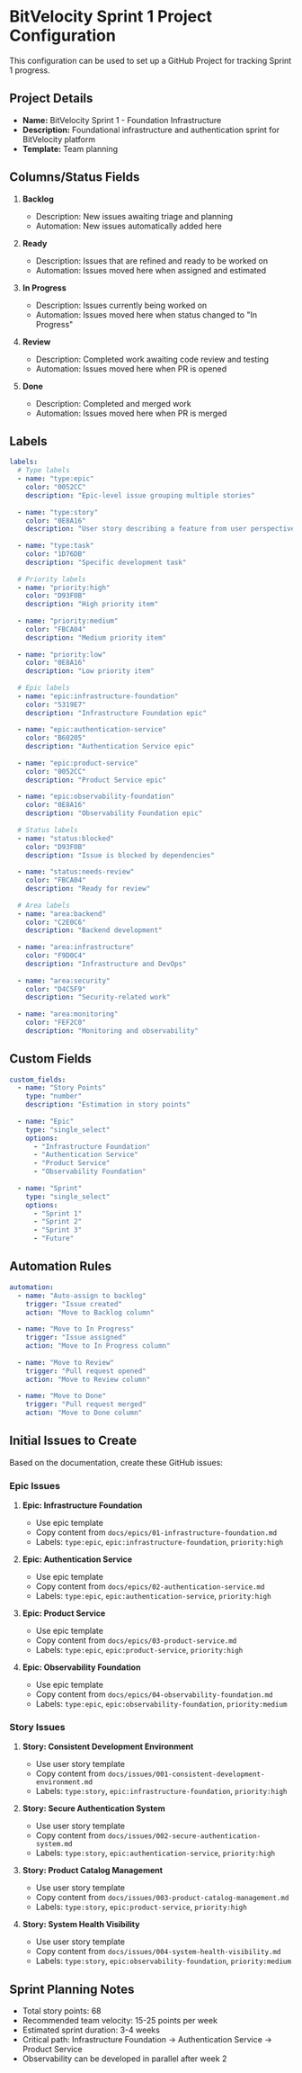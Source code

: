 # BitVelocity Sprint 1 Project Configuration

This configuration can be used to set up a GitHub Project for tracking Sprint 1 progress.

## Project Details
- **Name:** BitVelocity Sprint 1 - Foundation Infrastructure
- **Description:** Foundational infrastructure and authentication sprint for BitVelocity platform
- **Template:** Team planning

## Columns/Status Fields
1. **Backlog** 
   - Description: New issues awaiting triage and planning
   - Automation: New issues automatically added here

2. **Ready**
   - Description: Issues that are refined and ready to be worked on
   - Automation: Issues moved here when assigned and estimated

3. **In Progress**
   - Description: Issues currently being worked on
   - Automation: Issues moved here when status changed to "In Progress"

4. **Review**
   - Description: Completed work awaiting code review and testing
   - Automation: Issues moved here when PR is opened

5. **Done**
   - Description: Completed and merged work
   - Automation: Issues moved here when PR is merged

## Labels
```yaml
labels:
  # Type labels
  - name: "type:epic"
    color: "0052CC"
    description: "Epic-level issue grouping multiple stories"
  
  - name: "type:story"
    color: "0E8A16"
    description: "User story describing a feature from user perspective"
  
  - name: "type:task"
    color: "1D76DB"
    description: "Specific development task"
  
  # Priority labels
  - name: "priority:high"
    color: "D93F0B"
    description: "High priority item"
  
  - name: "priority:medium"
    color: "FBCA04"
    description: "Medium priority item"
  
  - name: "priority:low"
    color: "0E8A16"
    description: "Low priority item"
  
  # Epic labels
  - name: "epic:infrastructure-foundation"
    color: "5319E7"
    description: "Infrastructure Foundation epic"
  
  - name: "epic:authentication-service"
    color: "B60205"
    description: "Authentication Service epic"
  
  - name: "epic:product-service"
    color: "0052CC"
    description: "Product Service epic"
  
  - name: "epic:observability-foundation"
    color: "0E8A16"
    description: "Observability Foundation epic"
  
  # Status labels
  - name: "status:blocked"
    color: "D93F0B"
    description: "Issue is blocked by dependencies"
  
  - name: "status:needs-review"
    color: "FBCA04"
    description: "Ready for review"
  
  # Area labels
  - name: "area:backend"
    color: "C2E0C6"
    description: "Backend development"
  
  - name: "area:infrastructure"
    color: "F9D0C4"
    description: "Infrastructure and DevOps"
  
  - name: "area:security"
    color: "D4C5F9"
    description: "Security-related work"
  
  - name: "area:monitoring"
    color: "FEF2C0"
    description: "Monitoring and observability"
```

## Custom Fields
```yaml
custom_fields:
  - name: "Story Points"
    type: "number"
    description: "Estimation in story points"
  
  - name: "Epic"
    type: "single_select"
    options:
      - "Infrastructure Foundation"
      - "Authentication Service"
      - "Product Service"
      - "Observability Foundation"
  
  - name: "Sprint"
    type: "single_select"
    options:
      - "Sprint 1"
      - "Sprint 2"
      - "Sprint 3"
      - "Future"
```

## Automation Rules
```yaml
automation:
  - name: "Auto-assign to backlog"
    trigger: "Issue created"
    action: "Move to Backlog column"
  
  - name: "Move to In Progress"
    trigger: "Issue assigned"
    action: "Move to In Progress column"
  
  - name: "Move to Review"
    trigger: "Pull request opened"
    action: "Move to Review column"
  
  - name: "Move to Done"
    trigger: "Pull request merged"
    action: "Move to Done column"
```

## Initial Issues to Create
Based on the documentation, create these GitHub issues:

### Epic Issues
1. **Epic: Infrastructure Foundation**
   - Use epic template
   - Copy content from `docs/epics/01-infrastructure-foundation.md`
   - Labels: `type:epic`, `epic:infrastructure-foundation`, `priority:high`

2. **Epic: Authentication Service**
   - Use epic template
   - Copy content from `docs/epics/02-authentication-service.md`
   - Labels: `type:epic`, `epic:authentication-service`, `priority:high`

3. **Epic: Product Service**
   - Use epic template
   - Copy content from `docs/epics/03-product-service.md`
   - Labels: `type:epic`, `epic:product-service`, `priority:high`

4. **Epic: Observability Foundation**
   - Use epic template
   - Copy content from `docs/epics/04-observability-foundation.md`
   - Labels: `type:epic`, `epic:observability-foundation`, `priority:medium`

### Story Issues
1. **Story: Consistent Development Environment**
   - Use user story template
   - Copy content from `docs/issues/001-consistent-development-environment.md`
   - Labels: `type:story`, `epic:infrastructure-foundation`, `priority:high`

2. **Story: Secure Authentication System**
   - Use user story template
   - Copy content from `docs/issues/002-secure-authentication-system.md`
   - Labels: `type:story`, `epic:authentication-service`, `priority:high`

3. **Story: Product Catalog Management**
   - Use user story template
   - Copy content from `docs/issues/003-product-catalog-management.md`
   - Labels: `type:story`, `epic:product-service`, `priority:high`

4. **Story: System Health Visibility**
   - Use user story template
   - Copy content from `docs/issues/004-system-health-visibility.md`
   - Labels: `type:story`, `epic:observability-foundation`, `priority:medium`

## Sprint Planning Notes
- Total story points: 68
- Recommended team velocity: 15-25 points per week
- Estimated sprint duration: 3-4 weeks
- Critical path: Infrastructure Foundation → Authentication Service → Product Service
- Observability can be developed in parallel after week 2